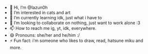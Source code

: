 - 👋 Hi, I’m @Iazun0h
- 👀 I’m interested in cats and art
- 🌱 I’m currently learning idk, just what i have to
- 💞️ I’m looking to collaborate on nothing, just want to work alone :3
- 📫 How to reach me ig, yt, idk, everywhere.
- 😄 Pronouns: she/her and he/him :/
- ⚡ Fun fact: i'm someone who likes to draw, read, hatsune miku and more.

<!---
Iazun0h/Iazun0h is a ✨ special ✨ repository because its `README.md` (this file) appears on your GitHub profile.
You can click the Preview link to take a look at your changes.
--->
